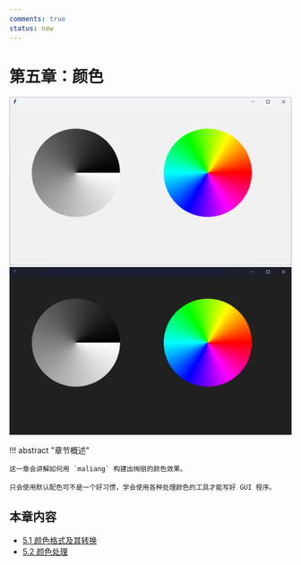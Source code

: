 ```yaml
---
comments: true
status: new
---
```


# 第五章：颜色

![preview-light](images/2-1.light.png#only-light)
![preview-dark](images/2-1.dark.png#only-dark)

!!! abstract "章节概述"

    这一章会讲解如何用 `maliang` 构建出绚丽的颜色效果。

    只会使用默认配色可不是一个好习惯，学会使用各种处理颜色的工具才能写好 GUI 程序。

## 本章内容

* [5.1 颜色格式及其转换](1.md)
* [5.2 颜色处理](2.md)
